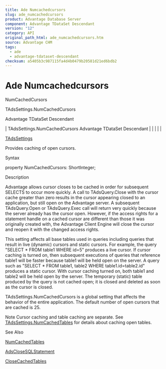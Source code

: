 ```yaml
---
title: Ade Numcachedcursors
slug: ade_numcachedcursors
product: Advantage Database Server
component: Advantage TDataSet Descendant
version: "12"
category: API
original_path_html: ade_numcachedcursors.htm
source: Advantage CHM
tags:
  - ade
  - advantage-tdataset-descendant
checksum: a5405b3c987115fa4d4b0479b20581d21ed6bdb2
---
```


# Ade Numcachedcursors

NumCachedCursors

TAdsSettings.NumCachedCursors

Advantage TDataSet Descendant

| TAdsSettings.NumCachedCursors  Advantage TDataSet Descendant |  |  |  |  |

[TAdsSettings](ade_tadssettings_7.md)

Provides caching of open cursors.

Syntax

property NumCachedCursors: ShortInteger;

Description

Advantage allows cursor closes to be cached in order for subsequent SELECTS to occur more quickly. A call to TAdsQuery.Close with the cursor cache greater than zero results in the cursor appearing closed to an application, but still open on the Advantage server. A subsequent TAdsQuery.Open or TAdsQuery.Exec call will return very quickly because the server already has the cursor open. However, if the access rights for a statement handle on a cached cursor are different than those it was originally created with, the Advantage Client Engine will close the cursor and reopen it with the changed access rights.

This setting affects all base tables used in queries including queries that result in live (dynamic) cursors and static cursors. For example, the query "SELECT \* FROM table1 WHERE id=5" produces a live cursor. If cursor caching is turned on, then subsequent executions of queries that reference table1 will be faster because table1 will be held open on the server. A query such as "SELECT \* FROM table1, table2 WHERE table1.id=table2.id" produces a static cursor. With cursor caching turned on, both table1 and table2 will be held open by the server. The temporary (static) table produced by the query is not cached open; it is closed and deleted as soon as the cursor is closed.

TAdsSettings.NumCachedCursors is a global setting that affects the behavior of the entire application. The default number of open cursors that are cached is 25.

Note Cursor caching and table caching are separate. See [TAdsSettings.NumCachedTables](ade_numcachedtables.md) for details about caching open tables.

See Also

[NumCachedTables](ade_numcachedtables.md)

[AdsCloseSQLStatement](ade_adsclosesqlstatement.md)

[CloseCachedTables](ade_closecachedtables.md)
